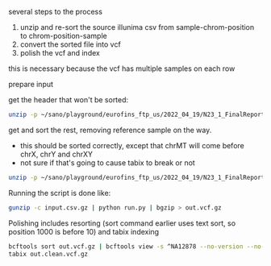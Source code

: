 


several steps to the process

1. unzip and re-sort the source illunima csv from sample-chrom-position to chrom-position-sample
2. convert the sorted file into vcf
3. polish the vcf and index

this is necessary because the vcf has multiple samples on each row


prepare input

get the header that won't be sorted:

```sh
unzip -p ~/sano/playground/eurofins_ftp_us/2022_04_19/N23_1_FinalReport.zip | head | gzip > input.csv.gz
```

get and sort the rest, removing reference sample on the way.
- this should be sorted correctly, except that chrMT will come before chrX, chrY and chrXY
- not sure if that's going to cause tabix to break or not

```sh
unzip -p ~/sano/playground/eurofins_ftp_us/2022_04_19/N23_1_FinalReport.zip | tail -n+11 | grep -v NA12878 |sort -Vt , -k 9 -k 10 -k 4 -k 5 | gzip >> input.csv.gz
```

Running the script is done like:

```sh
gunzip -c input.csv.gz | python run.py | bgzip > out.vcf.gz
```

Polishing includes resorting (sort command earlier uses text sort, so position 1000 is before 10) and tabix indexing

```sh
bcftools sort out.vcf.gz | bcftools view -s ^NA12878 --no-version --no-update -Oz > out.clean.vcf.gz
tabix out.clean.vcf.gz
```